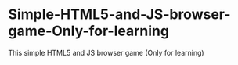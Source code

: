 # Simple-HTML5-and-JS-browser-game-Only-for-learning
This simple HTML5 and JS browser game (Only for learning)
